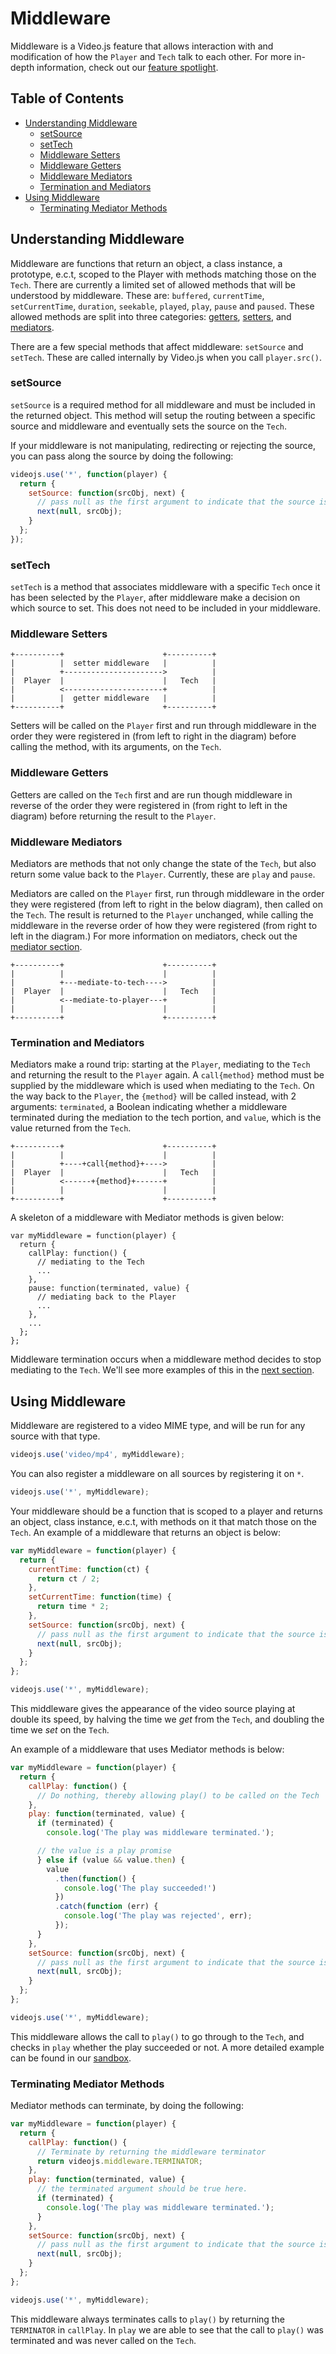 # Middleware

Middleware is a Video.js feature that allows interaction with and modification of how the `Player` and `Tech` talk to each other. For more in-depth information, check out our [feature spotlight](http://blog.videojs.com/feature-spotlight-middleware/).

## Table of Contents

* [Understanding Middleware](#understanding-middleware)
  * [setSource](#setsource)
  * [setTech](#setTech)
  * [Middleware Setters](#middleware-setters)
  * [Middleware Getters](#middleware-getters)
  * [Middleware Mediators](#middleware-mediators)
  * [Termination and Mediators](#termination-and-mediators)
* [Using Middleware](#using-middleware)
  * [Terminating Mediator Methods](#terminating-mediator-methods)

## Understanding Middleware

Middleware are functions that return an object, a class instance, a prototype, e.c.t, scoped to the Player with methods matching those on the `Tech`. There are currently a limited set of allowed methods that will be understood by middleware. These are: `buffered`, `currentTime`, `setCurrentTime`, `duration`, `seekable`, `played`, `play`, `pause` and `paused`. These allowed methods are split into three categories: [getters](#middleware-getters), [setters](#middleware-setters), and [mediators](#middleware-mediators).

There are a few special methods that affect middleware: `setSource` and `setTech`. These are called internally by Video.js when you call `player.src()`.

### setSource

`setSource` is a required method for all middleware and must be included in the returned object. This method will setup the routing between a specific source and middleware and eventually sets the source on the `Tech`.

If your middleware is not manipulating, redirecting or rejecting the source, you can pass along the source by doing the following:

```javascript
videojs.use('*', function(player) {
  return {
    setSource: function(srcObj, next) {
      // pass null as the first argument to indicate that the source is not rejected
      next(null, srcObj);
    }
  };
});
```

### setTech

`setTech` is a method that associates middleware with a specific `Tech` once it has been selected by the `Player`, after middleware make a decision on which source to set. This does not need to be included in your middleware.

### Middleware Setters

```
+----------+                      +----------+
|          |  setter middleware   |          |
|          +---------------------->          |
|  Player  |                      |   Tech   |
|          <----------------------+          |
|          |  getter middleware   |          |
+----------+                      +----------+
```

Setters will be called on the `Player` first and run through middleware in the order they were registered in (from left to right in the diagram) before calling the method, with its arguments, on the `Tech`.

### Middleware Getters

Getters are called on the `Tech` first and are run though middleware in reverse of the order they were registered in (from right to left in the diagram) before returning the result to the `Player`.

### Middleware Mediators

Mediators are methods that not only change the state of the `Tech`, but also return some value back to the `Player`. Currently, these are `play` and `pause`.

Mediators are called on the `Player` first, run through middleware in the order they were registered (from left to right in the below diagram), then called on the `Tech`. The result is returned to the `Player` unchanged, while calling the middleware in the reverse order of how they were registered (from right to left in the diagram.) For more information on mediators, check out the [mediator section](#termination-and-mediators).

```
+----------+                      +----------+
|          |                      |          |
|          +---mediate-to-tech---->          |
|  Player  |                      |   Tech   |
|          <--mediate-to-player---+          |
|          |                      |          |
+----------+                      +----------+
```

### Termination and Mediators

Mediators make a round trip: starting at the `Player`, mediating to the `Tech` and returning the result to the `Player` again. A `call{method}` method must be supplied by the middleware which is used when mediating to the `Tech`. On the way back to the `Player`, the `{method}` will be called instead, with 2 arguments: `terminated`, a Boolean indicating whether a middleware terminated during the mediation to the tech portion, and `value`, which is the value returned from the `Tech`.

```
+----------+                      +----------+
|          |                      |          |
|          +----+call{method}+---->          |
|  Player  |                      |   Tech   |
|          <------+{method}+------+          |
|          |                      |          |
+----------+                      +----------+

```

A skeleton of a middleware with Mediator methods is given below:

```
var myMiddleware = function(player) {
  return {
    callPlay: function() {
      // mediating to the Tech
      ...
    },
    pause: function(terminated, value) {
      // mediating back to the Player
      ...
    },
    ...
  };
};
```

Middleware termination occurs when a middleware method decides to stop mediating to the `Tech`. We'll see more examples of this in the [next section](#terminating-mediator-methods).

## Using Middleware

Middleware are registered to a video MIME type, and will be run for any source with that type.

```javascript
videojs.use('video/mp4', myMiddleware);
```

You can also register a middleware on all sources by registering it on `*`.

```javascript
videojs.use('*', myMiddleware);
```

Your middleware should be a function that is scoped to a player and returns an object, class instance, e.c.t, with methods on it that match those on the `Tech`. An example of a middleware that returns an object is below:

```javascript
var myMiddleware = function(player) {
  return {
    currentTime: function(ct) {
      return ct / 2;
    },
    setCurrentTime: function(time) {
      return time * 2;
    },
    setSource: function(srcObj, next) {
      // pass null as the first argument to indicate that the source is not rejected
      next(null, srcObj);
    }
  };
};

videojs.use('*', myMiddleware);
```

This middleware gives the appearance of the video source playing at double its speed, by halving the time we _get_ from the `Tech`, and doubling the time we _set_ on the `Tech`.

An example of a middleware that uses Mediator methods is below:

```javascript
var myMiddleware = function(player) {
  return {
    callPlay: function() {
      // Do nothing, thereby allowing play() to be called on the Tech
    },
    play: function(terminated, value) {
      if (terminated) {
        console.log('The play was middleware terminated.');

      // the value is a play promise
      } else if (value && value.then) {
        value
          .then(function() {
            console.log('The play succeeded!')
          })
          .catch(function (err) {
            console.log('The play was rejected', err);
          });
      }
    },
    setSource: function(srcObj, next) {
      // pass null as the first argument to indicate that the source is not rejected
      next(null, srcObj);
    }
  };
};

videojs.use('*', myMiddleware);
```

This middleware allows the call to `play()` to go through to the `Tech`, and checks in `play` whether the play succeeded or not. A more detailed example can be found in our [sandbox](https://github.com/videojs/video.js/blob/master/sandbox/middleware-play.html.example).

### Terminating Mediator Methods

Mediator methods can terminate, by doing the following:

```javascript
var myMiddleware = function(player) {
  return {
    callPlay: function() {
      // Terminate by returning the middleware terminator
      return videojs.middleware.TERMINATOR;
    },
    play: function(terminated, value) {
      // the terminated argument should be true here.
      if (terminated) {
        console.log('The play was middleware terminated.');
      }
    },
    setSource: function(srcObj, next) {
      // pass null as the first argument to indicate that the source is not rejected
      next(null, srcObj);
    }
  };
};

videojs.use('*', myMiddleware);
```

This middleware always terminates calls to `play()` by returning the `TERMINATOR` in `callPlay`. In `play` we are able to see that the call to `play()` was terminated and was never called on the `Tech`.